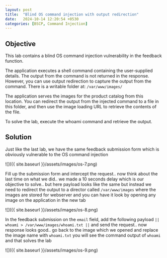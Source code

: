 ```yaml
---
layout: post
title:  "Blind OS command injection with output redirection"
date:   2024-10-14 12:20:54 +0530
categories: [BSCP, Command Injection]
---
```


## Objective 

This lab contains a blind OS command injection vulnerability in the feedback function.

The application executes a shell command containing the user-supplied details. The output from the command is not returned in the response. However, you can use output redirection to capture the output from the command. There is a writable folder at:
`/var/www/images/`

The application serves the images for the product catalog from this location. You can redirect the output from the injected command to a file in this folder, and then use the image loading URL to retrieve the contents of the file.

To solve the lab, execute the whoami command and retrieve the output. 

## Solution 

Just like the last lab, we have the same feedback submission form which is obviously vulnerable to the OS command injection 

![]({{ site.baseurl }}/assets/images/os-7.png)

Fill up the submission form and intercept the request.. now think about the last time on what we did.. we made a 10 seconds delay which is our objective to solve.. but here payload looks like the same but instead we need to redirect the output to a director called `/var/www/images` where the images are stored for webserver and you can have it look by opening any image on the application in the new tab 

![]({{ site.baseurl }}/assets/images/os-8.png)

In the feedback submission on the `email` field, add the following payload `|| whoami > /var/www/images/whoami.txt ||` and send the request.. now response looks good.. go back to the image which we opened and replace the image name with `whoami.txt` you will see the command output of `whoami` and that solves the lab 

![]({{ site.baseurl }}/assets/images/os-9.png)